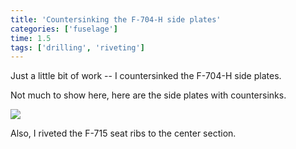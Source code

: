 ```yaml
---
title: 'Countersinking the F-704-H side plates'
categories: ['fuselage']
time: 1.5
tags: ['drilling', 'riveting']
---
```


Just a little bit of work -- I countersinked the F-704-H side plates.

<!-- more -->

Not much to show here, here are the side plates with countersinks.

![](0-side-plates.jpeg)

Also, I riveted the F-715 seat ribs to the center section.
